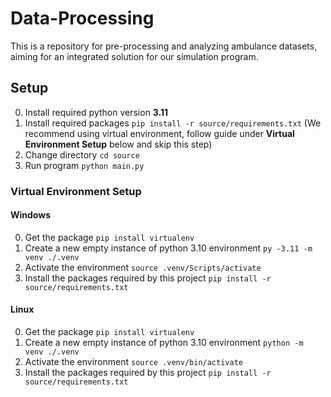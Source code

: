 # Data-Processing
This is a repository for pre-processing and analyzing ambulance datasets, aiming for an integrated solution for our simulation program.

## Setup
0. Install required python version **3.11**
1. Install required packages `pip install -r source/requirements.txt` (We recommend using virtual environment, follow guide under **Virtual Environment Setup** below and skip this step)
3. Change directory `cd source`
4. Run program `python main.py`

### Virtual Environment Setup
#### Windows
0. Get the package `pip install virtualenv`
1. Create a new empty instance of python 3.10 environment `py -3.11 -m venv ./.venv`
2. Activate the environment `source .venv/Scripts/activate`
3. Install the packages required by this project `pip install -r source/requirements.txt`

#### Linux
0. Get the package `pip install virtualenv`
1. Create a new empty instance of python 3.10 environment `python -m venv ./.venv`
2. Activate the environment `source .venv/bin/activate`
3. Install the packages required by this project `pip install -r source/requirements.txt`

